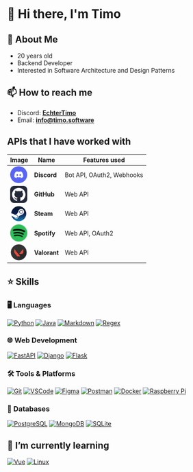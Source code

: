# 👋 Hi there, I'm Timo

## 👀 About Me

- 20 years old
- Backend Developer
- Interested in Software Architecture and Design Patterns

## 📫 How to reach me

- Discord: **[EchterTimo](https://discordapp.com/users/709821646776565760)**
- Email: **[info@timo.software](mailto:info@timo.software)**

## APIs that I have worked with

| Image                                                                                                     | Name         | Features used             |
|-----------------------------------------------------------------------------------------------------------|--------------|---------------------------|
| <img src="apis/discord.svg" alt="discord" style="vertical-align: middle; width: 40px; height: 40px;">   | **Discord**  | Bot API, OAuth2, Webhooks |
| <img src="apis/github.svg" alt="github" style="vertical-align: middle; width: 40px; height: 40px;">     | **GitHub**   | Web API                   |
| <img src="apis/steam.svg" alt="steam" style="vertical-align: middle; width: 40px; height: 40px;">       | **Steam**    | Web API                   |
| <img src="apis/spotify.svg" alt="spotify" style="vertical-align: middle; width: 40px; height: 40px;">   | **Spotify**  | Web API, OAuth2           |
| <img src="apis/valorant.svg" alt="valorant" style="vertical-align: middle; width: 40px; height: 40px;"> | **Valorant** | Web API                   |

## ⭐ Skills

### 🖥️ Languages

[![Python](https://skillicons.dev/icons?i=python)](https://www.python.org/)
[![Java](https://skillicons.dev/icons?i=java)](https://www.java.com/)
[![Markdown](https://skillicons.dev/icons?i=md)](https://www.markdownguide.org/)
[![Regex](https://skillicons.dev/icons?i=regex)](https://regex101.com/)

### 🌐 Web Development

[![FastAPI](https://skillicons.dev/icons?i=fastapi)](https://fastapi.tiangolo.com/)
[![Django](https://skillicons.dev/icons?i=django)](https://www.djangoproject.com/)
[![Flask](https://skillicons.dev/icons?i=flask)](https://flask.palletsprojects.com/en/2.3.x/)

### 🛠️ Tools & Platforms

[![Git](https://skillicons.dev/icons?i=git)](https://git-scm.com/)
[![VSCode](https://skillicons.dev/icons?i=vscode)](https://code.visualstudio.com/)
[![Figma](https://skillicons.dev/icons?i=figma)](https://www.figma.com/)
[![Postman](https://skillicons.dev/icons?i=postman)](https://www.postman.com/)
[![Docker](https://skillicons.dev/icons?i=docker)](https://www.docker.com/)
[![Raspberry Pi](https://skillicons.dev/icons?i=raspberrypi)](https://www.raspberrypi.org/)

### 💾 Databases

[![PostgreSQL](https://skillicons.dev/icons?i=postgres)](https://www.postgresql.org/)
[![MongoDB](https://skillicons.dev/icons?i=mongodb)](https://www.mongodb.com/)
[![SQLite](https://skillicons.dev/icons?i=sqlite)](https://www.sqlite.org/index.html)

## 🌱 I’m currently learning

[![Vue](https://skillicons.dev/icons?i=vue)](https://vuejs.org/)
[![Linux](https://skillicons.dev/icons?i=linux)](https://www.kernel.org/)
